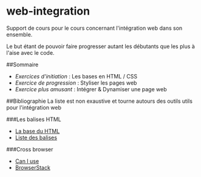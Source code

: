 # web-integration
Support de cours pour le cours concernant l'intégration web dans son ensemble.

Le but étant de pouvoir faire progresser autant les débutants que les plus à l'aise avec le code.

##Sommaire
* *Exercices d'initiation* : Les bases en HTML / CSS
* *Exercice de progression* : Styliser les pages web
* *Exercice plus amusant* : Intégrer & Dynamiser une page web

##Bibliographie
La liste est non exaustive et tourne autours des outils utils pour l'intégration web

###Les balises HTML
* [La base du HTML](https://developer.mozilla.org/fr/docs/Apprendre/HTML/Balises_HTML)
* [Liste des balises](https://jaetheme.com/balises-html5)

###Cross browser
* [Can I use](https://caniuse.com/)
* [BrowserStack](https://www.browserstack.com/)